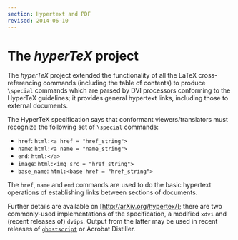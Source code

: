 ```yaml
---
section: Hypertext and PDF
revised: 2014-06-10
---
```

# The _hyperTeX_ project

The _hyperTeX_ project extended the functionality of all the
LaTeX cross-referencing commands (including the table of contents)
to produce `\special` commands which are parsed by DVI processors
conforming to the HyperTeX guidelines;
it provides general hypertext links, including those
to external documents.

The HyperTeX specification says that conformant viewers/translators
must recognize the following set of `\special` commands:

- `href`: `html:<a href = "href_string">`
- `name`: `html:<a name = "name_string">`
- `end`: `html:</a>`
- `image`: `html:<img src = "href_string">`
- `base_name`: `html:<base href = "href_string">`

The `href`, `name` and `end` commands are used to do
the basic hypertext operations of establishing links between sections
of documents. 

Further details are available on [http://arXiv.org/hypertex/]; there
are two commonly-used implementations of the specification, a
modified `xdvi` and (recent releases of)
`dvips`. Output from the latter may be used in recent
releases of [`ghostscript`](http://www.ghostscript.com/)
or Acrobat Distiller.

